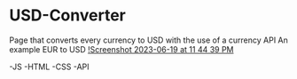 # USD-Converter
Page that converts every currency to USD with the use of a currency API
An example EUR to USD 
[!Screenshot 2023-06-19 at 11 44 39 PM](https://github.com/MARYANNE67/USD-Converter/assets/93769788/1988a66a-d0aa-45f6-bf47-4605f0008964)

-JS
-HTML
-CSS 
-API 
